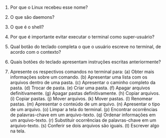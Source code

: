 1. Por que o Linux recebeu esse nome?

2. O que são daemons?

3. O que é o shell?

4. Por que é importante evitar executar o terminal como super-usuário?

5. Qual botão do teclado completa o que o usuário escreve no terminal, de acordo com o contexto?

6. Quais botões do teclado apresentam instruções escritas anteriormente?

7. Apresente os respectivos comandos no terminal para:
  (a) Obter mais informações sobre um comando.
  (b) Apresentar uma lista com os arquivos dentro de uma pasta.
  (c) Apresentar o caminho completo da pasta.
  (d) Trocar de pasta.
  (e) Criar uma pasta.
  (f) Apagar arquivos definitivamente.
  (g) Apagar pastas definitivamente.
  (h) Copiar arquivos.
  (i) Copiar pastas.
  (j) Mover arquivos.
  (k) Mover pastas.
  (l) Renomear pastas.
  (m) Apresentar o conteúdo de um arquivo.
  (n) Apresentar o tipo de um arquivo.
  (o) Limpar a tela do terminal.
  (p) Encontrar ocorrências de palavras-chave em um arquivo-texto.
  (q) Ordenar informações em um arquivo-texto.
  (r) Substituir ocorrências de palavras-chave em um arquivo-texto.
  (s) Conferir se dois arquivos são iguais.
  (t) Escrever algo na tela.
